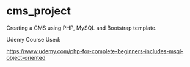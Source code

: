 # cms_project

Creating a CMS using PHP, MySQL and Bootstrap template.

Udemy Course Used:

https://www.udemy.com/php-for-complete-beginners-includes-msql-object-oriented
